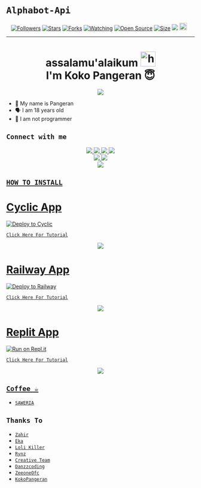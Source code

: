 # ```Alphabot-Api```
<p align="center">
<a href="https://github.com/mendingturuu/followers"><img title="Followers" src="https://img.shields.io/github/followers/mendingturuu?color=red&style=flat-square"></a>
<a href="https://github.com/MendingTuruu/Rest-APi/stargazers/"><img title="Stars" src="https://img.shields.io/github/stars/MendingTuruu/Rest-APi?color=blue&style=flat-square"></a>
<a href="https://github.com/MendingTuruu/Rest-APi/network/members"><img title="Forks" src="https://img.shields.io/github/forks/MendingTuruu/Rest-APi?color=red&style=flat-square"></a>
<a href="https://github.com/MendingTuruu/Rest-APi/watchers"><img title="Watching" src="https://img.shields.io/github/watchers/MendingTuruu/Rest-APi?label=Watchers&color=blue&style=flat-square"></a>
<a href="https://github.com/MendingTuruu/Rest-APi"><img title="Open Source" src="https://badges.frapsoft.com/os/v2/open-source.svg?v=103"></a>
<a href="https://github.com/MendingTuruu/Rest-APi/"><img title="Size" src="https://img.shields.io/github/repo-size/MendingTuruu/Rest-APi?style=flat-square&color=green"></a>
<a href="https://hits.seeyoufarm.com"><img src="https://hits.seeyoufarm.com/api/count/incr/badge.svg?url=https%3A%2F%2Fgithub.com%2FMendingTuruu%2FRest-APi&count_bg=%2379C83D&title_bg=%23555555&icon=probot.svg&icon_color=%2300FF6D&title=hits&edge_flat=false"/></a>
<a href="https://github.com/MendingTuruu/Rest-APi/graphs/commit-activity"><img height="20" src="https://img.shields.io/badge/Maintained%3F-yes-green.svg"></a>&nbsp;&nbsp;
</p>
<p align='center'>
    </p>

-------
<h1 align="center">assalamu'alaikum <img src="https://user-images.githubusercontent.com/1303154/88677602-1635ba80-d120-11ea-84d8-d263ba5fc3c0.gif" width="40px" alt="hi"><br>I'm Koko Pangeran 😇 </h1>
<p align="center">
  <img src="https://github.com/mendingturuu.png" /></>
</p>

- 👼 My name is Pangeran
- 🗣️ I am 18 years old 
- 🔭 I am not programmer

## ```Connect with me```
<p align="center">
  <a href="https://instagram.com/kokopangeran_"><img src="https://img.shields.io/badge/Instagram-E4405F?style=for-the-badge&logo=instagram&logoColor=white"/> 
  <a href="https://wa.me/6285934362661"><img src="https://img.shields.io/badge/WhatsApp-25D366?style=for-the-badge&logo=whatsapp&logoColor=white" />
  <a href="https://www.facebook.com/profile.php?id=100015526687857"><img src="https://img.shields.io/badge/Facebook-%234267B2.svg?&style=for-the-badge&logo=facebook&logoColor=white" />
  <a href="https://t.me/zeeoneee"><img src="https://img.shields.io/badge/Telegram-%230088cc.svg?&style=for-the-badge&logo=telegram&logoColor=white" /> <br>
  <a href="https://github.com/mendingturuu"><img src="https://img.shields.io/badge/-GitHub-black?style=flat-square&logo=github" /> 
  <a href="https://youtube.com/@PangeranD?si=HEhlg6blcl93bk-R"><img src="https://img.shields.io/youtube.com/@PangeranD?si=HEhlg6blcl93bk-R?style=social" /> <br>
  <a href="https://komarev.com/ghpvc/?username=kokopangeran&color=blue&style=flat-square&label=Profile+Dilihat"><img src="https://komarev.com/ghpvc/?username=zeeoneofficial&color=blue&style=flat-square&label=Profile+Dilihat" />

</p>

## ```HOW TO INSTALL```

# Cyclic App
[![Deploy to Cyclic](https://deploy.cyclic.app/button.svg)](https://app.cyclic.sh/#/join/zeeoneofficial)

[`Click Here For Tutorial`](https://youtu.be/FqgjPDqWsF0)

<p align="center">
  <a href="https://youtu.be/FqgjPDqWsF0"><img src="https://telegra.ph/file/65daaa8264afddd90ccb5.jpg" />
</p>

# Railway App
[![Deploy to Railway](https://railway.app/button.svg)](https://railway.app?referralCode=zeeoneofc)

[`Click Here For Tutorial`](https://youtu.be/FqgjPDqWsF0)

<p align="center">
  <a href="https://youtu.be/FqgjPDqWsF0"><img src="https://telegra.ph/file/65daaa8264afddd90ccb5.jpg" />
</p>

# Replit App
[![Run on Repl.it](https://repl.it/badge/github/zeeoneofficial/Alphabot-Md)](https://replit.com)

[`Click Here For Tutorial`](https://youtu.be/FqgjPDqWsF0)

<p align="center">
  <a href="https://youtu.be/FqgjPDqWsF0"><img src="https://telegra.ph/file/65daaa8264afddd90ccb5.jpg" />
</p>


## ```Coffee ☕```

- [`SAWERIA`](https://saweria.co/zeeoneofc)

## ```Thanks To```

- [`Zahir`]()
- [`Eka`]()
- [`Loli Killer`]()
- [`Rynz`]()
- [`Creative Team`]()
- [`Danzzcoding`]()
- [`ZeeoneOfc`]()
- [`KokoPangeran`]()
